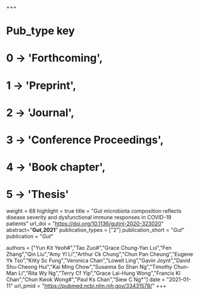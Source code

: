 +++
# Pub_type key
# 0 -> 'Forthcoming',
# 1 -> 'Preprint',
# 2 -> 'Journal',
# 3 -> 'Conference Proceedings',
# 4 -> 'Book chapter',
# 5 -> 'Thesis'

weight = 68
highlight = true
title = "Gut microbiota composition reflects disease severity and dysfunctional immune responses in COVID-19 patients"
url_doi = "https://doi.org/10.1136/gutjnl-2020-323020"
abstract="**Gut,2021**"
publication_types = ["2"]
publication_short = "*Gut*"
publication = "*Gut*"

authors = ["Yun Kit Yeoh#","Tao Zuo#","Grace Chung-Yan Lui","Fen Zhang","Qin Liu","Amy Yl Li","Arthur Ck Chung","Chun Pan Cheung","Eugene Yk Tso","Kitty Sc Fung","Veronica Chan","Lowell Ling","Gavin Joynt","David Shu-Cheong Hui","Kai Ming Chow","Susanna So Shan Ng","Timothy Chun-Man Li","Rita Wy Ng","Terry Cf Yip","Grace Lai-Hung Wong","Francis Kl Chan","Chun Kwok Wong#","Paul Ks Chan","Siew C Ng*"]
date = "2021-01-11"
url_pmid = "https://pubmed.ncbi.nlm.nih.gov/33431578/"
+++
